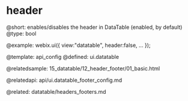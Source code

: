 header
=============


@short: enables/disables the header in DataTable (enabled, by default)
@type: bool

@example:
webix.ui({
	view:"datatable",
	header:false,
	...
});

@template:	api_config
@defined:	ui.datatable	

@relatedsample:
	15_datatable/12_header_footer/01_basic.html

@relatedapi:
	api/ui.datatable_footer_config.md

@related:
	datatable/headers_footers.md



